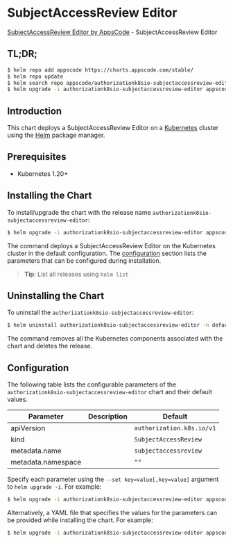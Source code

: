 # SubjectAccessReview Editor

[SubjectAccessReview Editor by AppsCode](https://appscode.com) - SubjectAccessReview Editor

## TL;DR;

```bash
$ helm repo add appscode https://charts.appscode.com/stable/
$ helm repo update
$ helm search repo appscode/authorizationk8sio-subjectaccessreview-editor --version=v0.26.0
$ helm upgrade -i authorizationk8sio-subjectaccessreview-editor appscode/authorizationk8sio-subjectaccessreview-editor -n default --create-namespace --version=v0.26.0
```

## Introduction

This chart deploys a SubjectAccessReview Editor on a [Kubernetes](http://kubernetes.io) cluster using the [Helm](https://helm.sh) package manager.

## Prerequisites

- Kubernetes 1.20+

## Installing the Chart

To install/upgrade the chart with the release name `authorizationk8sio-subjectaccessreview-editor`:

```bash
$ helm upgrade -i authorizationk8sio-subjectaccessreview-editor appscode/authorizationk8sio-subjectaccessreview-editor -n default --create-namespace --version=v0.26.0
```

The command deploys a SubjectAccessReview Editor on the Kubernetes cluster in the default configuration. The [configuration](#configuration) section lists the parameters that can be configured during installation.

> **Tip**: List all releases using `helm list`

## Uninstalling the Chart

To uninstall the `authorizationk8sio-subjectaccessreview-editor`:

```bash
$ helm uninstall authorizationk8sio-subjectaccessreview-editor -n default
```

The command removes all the Kubernetes components associated with the chart and deletes the release.

## Configuration

The following table lists the configurable parameters of the `authorizationk8sio-subjectaccessreview-editor` chart and their default values.

|     Parameter      | Description |               Default                |
|--------------------|-------------|--------------------------------------|
| apiVersion         |             | <code>authorization.k8s.io/v1</code> |
| kind               |             | <code>SubjectAccessReview</code>     |
| metadata.name      |             | <code>subjectaccessreview</code>     |
| metadata.namespace |             | <code>""</code>                      |


Specify each parameter using the `--set key=value[,key=value]` argument to `helm upgrade -i`. For example:

```bash
$ helm upgrade -i authorizationk8sio-subjectaccessreview-editor appscode/authorizationk8sio-subjectaccessreview-editor -n default --create-namespace --version=v0.26.0 --set apiVersion=authorization.k8s.io/v1
```

Alternatively, a YAML file that specifies the values for the parameters can be provided while
installing the chart. For example:

```bash
$ helm upgrade -i authorizationk8sio-subjectaccessreview-editor appscode/authorizationk8sio-subjectaccessreview-editor -n default --create-namespace --version=v0.26.0 --values values.yaml
```
